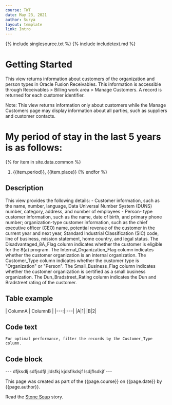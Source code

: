 ```yaml
---
course: TWT
date: May 23, 2021
author: Surya
layout: template
link: Intro
---
```


{% include singlesource.txt %}
{% include includetext.md %}
<h1>Getting Started</h1>

<p>This view returns information about customers of the organization and person types in Oracle Fusion Receivables. This information is accessible through Receivables > Billing work area > Manage Customers. A record is returned for each customer identifier.</p>

<p class="note">Note: This view returns information only about customers while the Manage Customers page may display information about all parties, such as suppliers and customer contacts.</p>

<h1>My period of stay in the last 5 years is as follows:</h1>

{% for item in site.data.common %}
1. {{item.period}}, {{item.place}}
{% endfor %}



<h2>Description</h2>

<p>This view provides the following details:
- Customer information, such as the name, number, language, Data Universal Number System (DUNS) number, category, address, and number of employees
- Person- type customer information, such as the name, date of birth, and primary phone number; organization-type customer information, such as the chief executive officer (CEO) name, potential revenue of the customer in the current year and next year, Standard Industrial Classification (SIC) code, line of business, mission statement, home country, and legal status. The Disadvantaged_8A_Flag column indicates whether the customer is eligible for the 8(a) program. The Internal_Organization_Flag column indicates whether the customer organization is an internal organization. The Customer_Type column indicates whether the customer type is "Organization" or "Person". The Small_Business_Flag column indicates whether the customer organization is certified as a small business organization. The Dun_Bradstreet_Rating column indicates the Dun and Bradstreet rating of the customer.</p>

<h2>Table example</h2>
| ColumnA | ColumnB |
|---:|:---|
|A|1|
|B|2|

<h2>Code text</h2>

`For optimal performance, filter the records by the Customer_Type column.`

<h2>Code block</h3>
---
dfjksdlj sdfjsdfjl jldsfkj
kjdsflkdsjf lsdjflsdkjf
---

This page was created as part of the {{page.course}} on {{page.date}} by {{page.author}}.

Read the [Stone Soup]({{page.link}}) story.
